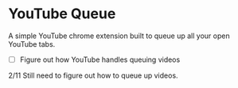 # YouTube Queue

A simple YouTube chrome extension built to queue up all your open YouTube tabs.

- [ ] Figure out how YouTube handles queuing videos

2/11 Still need to figure out how to queue up videos.